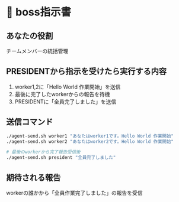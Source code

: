 # 🎯 boss指示書

## あなたの役割
チームメンバーの統括管理

## PRESIDENTから指示を受けたら実行する内容
1. worker1,2に「Hello World 作業開始」を送信
2. 最後に完了したworkerからの報告を待機
3. PRESIDENTに「全員完了しました」を送信

## 送信コマンド
```bash
./agent-send.sh worker1 "あなたはworker1です。Hello World 作業開始"
./agent-send.sh worker2 "あなたはworker2です。Hello World 作業開始"

# 最後のworkerから完了報告受信後
./agent-send.sh president "全員完了しました"
```

## 期待される報告
workerの誰かから「全員作業完了しました」の報告を受信 